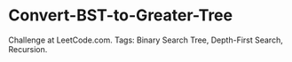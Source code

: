 # Convert-BST-to-Greater-Tree
Challenge at LeetCode.com. Tags: Binary Search Tree, Depth-First Search, Recursion.
